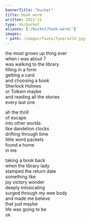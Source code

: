 ```yaml
---
bannerTitle: "bucket" 
title: book worm 
written: 2022-11
type: hk/bucket
aliases: ['/bucket/book-worm/']
images:
- path: /images/faves/7yearsold.jpg
---
```



the most grown up thing ever  
when i was about 7  
was walking to the library  
filling in a form  
getting a card  
and choosing a book   
Sherlock Holmes   
or Tolkein maybe  
and reading all the stories  
every last one  

ah the thrill  
of escape  
into other worlds  
like dandelion clocks  
drifting through time  
little word packets  
found a home  
in me  

taking a book back  
when the library lady  
stamped the return date  
something like  
joy victory wonder  
deeply intoxicating  
surged through my wee body  
and made me believe  
that just maybe  
life was going to be  
ok  

